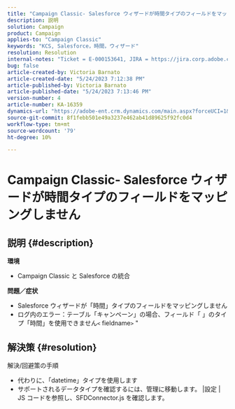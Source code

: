 ```yaml
---
title: "Campaign Classic- Salesforce ウィザードが時間タイプのフィールドをマッピングしません"
description: 説明
solution: Campaign
product: Campaign
applies-to: "Campaign Classic"
keywords: "KCS, Salesforce，時間，ウィザード"
resolution: Resolution
internal-notes: "Ticket = E-000153641, JIRA = https://jira.corp.adobe.com/browse/NEO-27340"
bug: false
article-created-by: Victoria Barnato
article-created-date: "5/24/2023 7:12:38 PM"
article-published-by: Victoria Barnato
article-published-date: "5/24/2023 7:13:46 PM"
version-number: 4
article-number: KA-16359
dynamics-url: "https://adobe-ent.crm.dynamics.com/main.aspx?forceUCI=1&pagetype=entityrecord&etn=knowledgearticle&id=a238fbef-66fa-ed11-8849-6045bd006b3d"
source-git-commit: 8f1febb501e49a3237e462ab41d89625f92fc0d4
workflow-type: tm+mt
source-wordcount: '79'
ht-degree: 10%

---
```


# Campaign Classic- Salesforce ウィザードが時間タイプのフィールドをマッピングしません

## 説明 {#description}

<b>環境</b>
- Campaign Classic と Salesforce の統合

<b>問題／症状</b>
- Salesforce ウィザードが「時間」タイプのフィールドをマッピングしません
- ログ内のエラー：テーブル「キャンペーン」の場合、フィールド「 」のタイプ「時間」を使用できません`<` fieldname`>` &quot;



## 解決策 {#resolution}

解決/回避策の手順
- 代わりに、「datetime」タイプを使用します
- サポートされるデータタイプを確認するには、管理に移動します。 |設定 | JS コードを参照し、SFDConnector.js を確認します。





